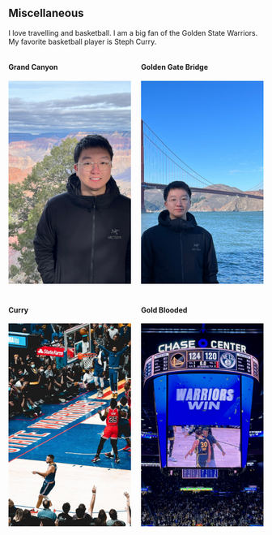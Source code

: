 ## Miscellaneous
<!-- <h4 style="margin:0 10px 0;">Miscellaneous</h4> -->
I love travelling and basketball. I am a big fan of the Golden State Warriors. My favorite basketball player is Steph Curry.
<style>
    .hobby-row {
        display: flex;
        flex-wrap: wrap;
        justify-content: space-between;
    }
    .hobby {
        width: 48%; /* 每个兴趣爱好占据大约一半的宽度 */
        margin-bottom: 20px;
    }
    .hobby img {
        width: 100%; /* 图片宽度填满容器 */
        height: 400px; /* 固定图片高度 */
        object-fit: cover; /* 保持图片比例 */
    }
</style>

<div class="hobby-row">
    <div class="hobby">
        <h4>Grand Canyon</h4>
        <img src="./assets/img/daxiagu.jpeg" alt="1" />
        <!-- <p>Playing Basketball</p> -->
    </div>
    <div class="hobby">
        <h4>Golden Gate Bridge</h4>
        <img src="./assets/img/jinmendaqiao.jpeg" alt="2" />
        <!-- <p>Playing Basketball</p> -->
    </div>
    <div class="hobby">
        <h4>Curry</h4>
        <img src="./assets/img/curry.jpeg" alt="3" />
        <!-- <p>Playing Basketball</p> -->
    </div>
    <div class="hobby">
        <h4>Gold Blooded</h4>
        <img src="./assets/img/yongshi.jpeg" alt="4" />
        <!-- <p>Playing Basketball</p> -->
    </div>
</div>
